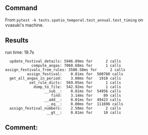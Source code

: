 ## Command
From `pytest -k tests.spatio_temporal.test_annual.test_timing` on vvasuki's machine.

## Results
run time: 19.7s
```
  update_festival_details: 5946.89ms for      2 calls
            compute_angas: 7060.68ms for      1 calls
assign_festivals_from_rules: 3500.58ms for      2 calls
          assign_festival:    0.01ms for  500780 calls
  get_all_angas_in_period:    3.00ms for   1910 calls
           set_rule_dicts:  569.05ms for      1 calls
             dump_to_file:  542.92ms for      1 calls
                  __sub__:    0.01ms for  54956 calls
                     find:    3.14ms for     89 calls
                  __add__:    0.01ms for  49423 calls
                   __eq__:    0.00ms for  111696 calls
  assign_festival_numbers:    2.50ms for      2 calls
                   __gt__:    0.01ms for     10 calls
```

## Comment:
